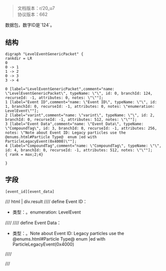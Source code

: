 # <!-- md:samp LevelEventGenericPacket -->

> 文档版本：r/20_u7<br/>协议版本：662

<!-- md:samp LevelEventGenericPacket -->数据包，数字ID是`124`。

## 结构

```viz
digraph "LevelEventGenericPacket" {
rankdir = LR
0
0 -> 1
1 -> 2
0 -> 3
3 -> 4

0 [label="LevelEventGenericPacket",comment="name: \"LevelEventGenericPacket\", typeName: \"\", id: 0, branchId: 124, recurseId: -1, attributes: 0, notes: \"\""];
1 [label="Event ID",comment="name: \"Event ID\", typeName: \"\", id: 1, branchId: 0, recurseId: -1, attributes: 0, notes: \"enumeration: LevelEvent\""];
2 [label="varint",comment="name: \"varint\", typeName: \"\", id: 2, branchId: 0, recurseId: -1, attributes: 512, notes: \"\""];
3 [label="Event Data",comment="name: \"Event Data\", typeName: \"CompoundTag\", id: 3, branchId: 0, recurseId: -1, attributes: 256, notes: \"Note about Event ID: Legacy particles use the @enums.html#Particle Type@  enum |ed with ParticleLegacyEvent(0x4000)\""];
4 [label="CompoundTag",comment="name: \"CompoundTag\", typeName: \"\", id: 4, branchId: 0, recurseId: -1, attributes: 512, notes: \"\""];
{ rank = max;2;4}

}

```

## 字段

```title='LevelEventGenericPacket'
[event_id][event_data]
```

/// html | div.result
//// define
Event ID：<!-- md:samp varint -->

- 类型：<!-- md:samp varint -->。enumeration: LevelEvent


////
//// define
Event Data：[<!-- md:samp CompoundTag -->](../types/compoundtag.md)

- 类型：<!-- md:samp CompoundTag -->。Note about Event ID: Legacy particles use the @enums.html#Particle Type@  enum |ed with ParticleLegacyEvent(0x4000)


////

///

